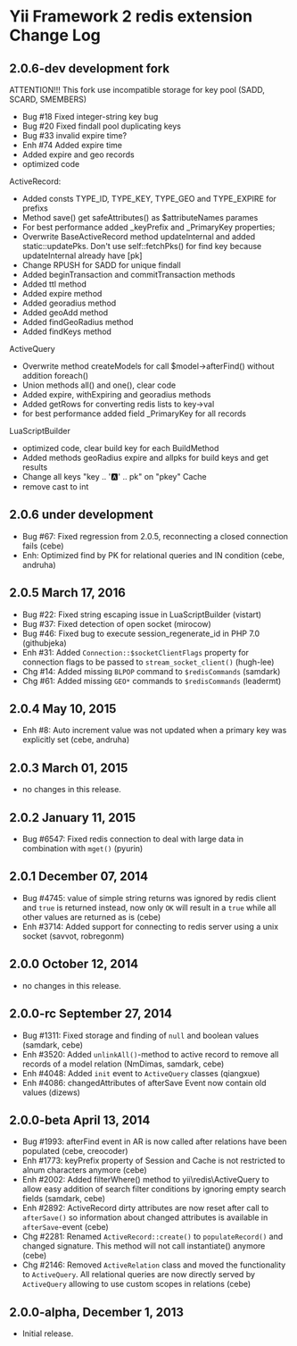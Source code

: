 Yii Framework 2 redis extension Change Log
==========================================

2.0.6-dev development fork
-----------------------
ATTENTION!!! 
This fork use incompatible storage for key pool (SADD, SCARD, SMEMBERS)

 - Bug #18 Fixed integer-string key bug
 - Bug #20 Fixed findall pool duplicating keys
 - Bug #33 invalid expire time?
 - Enh #74 Added expire time
 - Added expire and geo records
 - optimized code

ActiveRecord:
 - Added consts TYPE_ID, TYPE_KEY, TYPE_GEO and TYPE_EXPIRE for prefixs
 - Method save() get safeAttributes() as $attributeNames parames
 - For best performance added _keyPrefix and _PrimaryKey properties;
 - Overwrite BaseActiveRecord method updateInternal and added static::updatePks. Don't use self::fetchPks() for find key because updateInternal already have [pk]
 - Change RPUSH for SADD for unique findall
 - Added beginTransaction and commitTransaction methods
 - Added ttl method
 - Added expire method
 - Added georadius method
 - Added geoAdd method
 - Added findGeoRadius method
 - Added findKeys method

ActiveQuery
 - Overwrite method createModels for call $model->afterFind() without addition foreach()
 - Union methods all() and one(), clear code
 - Added expire, withExpiring and georadius methods
 - Added getRows for converting redis lists to key->val
 - for best performance added field _PrimaryKey for all records

LuaScriptBuilder
 - optimized code, clear build key for each BuildMethod
 - Added methods geoRadius expire and allpks for build keys and get results
 - Change all keys "key .. ':a:' .. pk" on "pkey"
Cache
 - remove cast to int

2.0.6 under development
-----------------------

- Bug #67: Fixed regression from 2.0.5, reconnecting a closed connection fails (cebe)
- Enh: Optimized find by PK for relational queries and IN condition (cebe, andruha)


2.0.5 March 17, 2016
--------------------

- Bug #22: Fixed string escaping issue in LuaScriptBuilder (vistart)
- Bug #37: Fixed detection of open socket (mirocow)
- Bug #46: Fixed bug to execute session_regenerate_id in PHP 7.0 (githubjeka)
- Enh #31: Added `Connection::$socketClientFlags` property for connection flags to be passed to `stream_socket_client()` (hugh-lee)
- Chg #14: Added missing `BLPOP` command to `$redisCommands` (samdark)
- Chg #61: Added missing `GEO*` commands to `$redisCommands` (leadermt)


2.0.4 May 10, 2015
------------------

- Enh #8: Auto increment value was not updated when a primary key was explicitly set (cebe, andruha)


2.0.3 March 01, 2015
--------------------

- no changes in this release.


2.0.2 January 11, 2015
----------------------

- Bug #6547: Fixed redis connection to deal with large data in combination with `mget()` (pyurin)


2.0.1 December 07, 2014
-----------------------

- Bug #4745: value of simple string returns was ignored by redis client and `true` is returned instead, now only `OK` will result in a `true` while all other values are returned as is (cebe)
- Enh #3714: Added support for connecting to redis server using a unix socket (savvot, robregonm)


2.0.0 October 12, 2014
----------------------

- no changes in this release.


2.0.0-rc September 27, 2014
---------------------------

- Bug #1311: Fixed storage and finding of `null` and boolean values (samdark, cebe)
- Enh #3520: Added `unlinkAll()`-method to active record to remove all records of a model relation (NmDimas, samdark, cebe)
- Enh #4048: Added `init` event to `ActiveQuery` classes (qiangxue)
- Enh #4086: changedAttributes of afterSave Event now contain old values (dizews)


2.0.0-beta April 13, 2014
-------------------------

- Bug #1993: afterFind event in AR is now called after relations have been populated (cebe, creocoder)
- Enh #1773: keyPrefix property of Session and Cache is not restricted to alnum characters anymore (cebe)
- Enh #2002: Added filterWhere() method to yii\redis\ActiveQuery to allow easy addition of search filter conditions by ignoring empty search fields (samdark, cebe)
- Enh #2892: ActiveRecord dirty attributes are now reset after call to `afterSave()` so information about changed attributes is available in `afterSave`-event (cebe)
- Chg #2281: Renamed `ActiveRecord::create()` to `populateRecord()` and changed signature. This method will not call instantiate() anymore (cebe)
- Chg #2146: Removed `ActiveRelation` class and moved the functionality to `ActiveQuery`.
             All relational queries are now directly served by `ActiveQuery` allowing to use
             custom scopes in relations (cebe)

2.0.0-alpha, December 1, 2013
-----------------------------

- Initial release.
